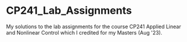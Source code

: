 # CP241_Lab_Assignments
My solutions to the lab assignments for the course CP241 Applied Linear and Nonlinear Control which I credited for my Masters (Aug '23).
